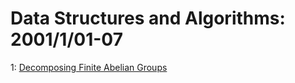 # Data Structures and Algorithms: 2001/1/01-07  
1: [Decomposing Finite Abelian Groups](https://doi.org/10.48550/arXiv.cs/0101004)  
